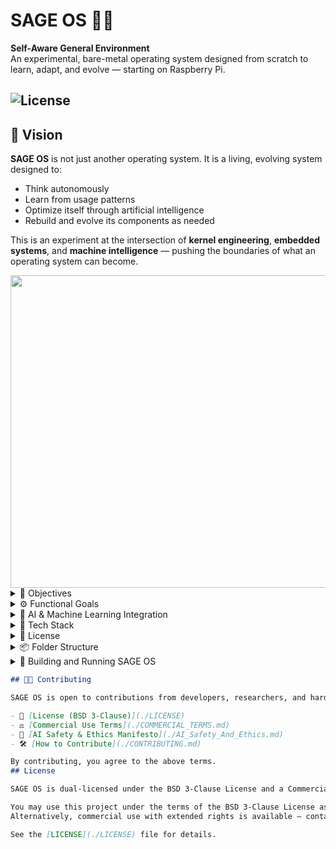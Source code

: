 
# SAGE OS 🌱🧠
**Self-Aware General Environment**  
An experimental, bare-metal operating system designed from scratch to learn, adapt, and evolve — starting on Raspberry Pi.

![License](https://img.shields.io/badge/License-BSD%203--Clause-blue.svg)
---
 
  ## 🔭 Vision 

**SAGE OS** is not just another operating system. It is a living, evolving system designed to:

- Think autonomously
- Learn from usage patterns
- Optimize itself through artificial intelligence
- Rebuild and evolve its components as needed

This is an experiment at the intersection of **kernel engineering**, **embedded systems**, and **machine intelligence** — pushing the boundaries of what an operating system can become.

<img src="https://github.com/user-attachments/assets/a5aeda94-147c-483f-8378-cca4ba023a13" width="600" height="500">


 
<details>
  <summary>🎯 Objectives</summary>

- Build a fully bootable, bare-metal operating system from scratch
- Integrate basic AI/ML models to inform system-level decisions
- Enable self-monitoring and self-optimization over time
- Keep the codebase portable across architectures (starting with ARM/RPi)
  
<img src="https://github.com/user-attachments/assets/a726baa8-dca4-4097-ab31-54b8cd819287" width="600" height="700">

  This image illustrates the **"Self-Evolving, AI-Driven OS Lifecycle"** — a conceptual flow for how your SAGE OS can autonomously detect hardware, build itself, and evolve across platforms.

---

### 🔍 Step-by-Step Breakdown:

1. **AI Detects Architecture and Hardware**

   * On boot or install, SAGE OS's embedded AI analyzes the CPU type, memory, buses, I/O interfaces, and connected devices.

2. **Generate Platform-Specific Kernel and Drivers**

   * Based on the detected architecture (ARM, x86, RISC-V, etc.), the AI compiles or adapts the kernel and drivers tailored to the platform.

3. **Build Disk Image or Container**

   * The AI assembles a bootable `.img`, `.iso`, or container that includes the new kernel, drivers, and shell environment.

4. **Boot Automatically**

   * The new OS version is booted directly, either on the device or inside a VM/emulator (like QEMU) for testing.

5. **Monitor Performance and Stability**

   * AI continuously checks system behavior: uptime, crashes, latency, driver responses, etc.

6. **Stable → Keep New Image**

   * If everything runs well, the system promotes this version as the active build.

7. **Unstable → Roll Back**

   * If issues are found, the AI automatically rolls back to the previous known-good state.

 
---

This workflow allows **SAGE OS to evolve, rebuild, and test itself across any platform** — moving toward true autonomy and architectural universality.
 


</details>

<details>
  <summary>⚙️ Functional Goals</summary>

- [x] Custom bootloader for Raspberry Pi
- [x] Basic kernel with memory & process management
- [ ] Custom command-line shell (SAGE Shell)
- [ ] Integrated AI agent (TinyML / rule-based to start)
- [ ] Self-tuning task scheduler and memory allocator
- [ ] Support for minimal file system
- [ ] Ability to evolve through version-aware updates

</details>

<details>
  <summary>🧠 AI & Machine Learning Integration</summary>

SAGE OS will include embedded, resource-efficient AI components that can:
- Perform local inference (TinyML)
- Observe usage and optimize scheduling
- Trigger self-diagnostics and reconfiguration
- Eventually, enable modular regeneration of subsystems

</details>

<details>
  <summary>🧰 Tech Stack</summary>

- **Languages**: ARM Assembly, C (kernel), Python (tools & ML prototyping)
- **Platform**: Raspberry Pi 4B (64-bit ARMv8)
- **Toolchain**: `arm-none-eabi-gcc`, `QEMU`, `Make`, TinyML (TFLM, uTensor)
- **Build Environment**: macOS M1 (cross-compilation)

</details>

<details>
  <summary>🔐 License</summary>

This project is licensed under the [CC BY-NC 4.0 License](https://creativecommons.org/licenses/by-nc/4.0/).  
You're free to use, modify, and share the code for non-commercial purposes with attribution.  
All rights reserved to the original author.

</details>

<details>
  <summary>📦 Folder Structure</summary>
  
- `boot/` - Architecture-specific boot code
- `kernel/` - Core kernel functionality
- `drivers/` - Hardware drivers
- `scripts/` - Utility scripts for building and testing

</details>

<details>
  <summary>🚀 Building and Running SAGE OS</summary>

## Prerequisites

To build and run SAGE OS, you need the following tools:

- GCC cross-compilers for your target architectures:
  - `x86_64-linux-gnu-gcc` for x86_64
  - `aarch64-linux-gnu-gcc` for ARM64/AArch64
  - `riscv64-linux-gnu-gcc` for RISC-V 64-bit

- QEMU for emulation:
  - `qemu-system-x86_64` for x86_64
  - `qemu-system-aarch64` for ARM64/AArch64
  - `qemu-system-riscv64` for RISC-V 64-bit

### Installing Prerequisites

On Debian/Ubuntu:

```bash
# Install cross-compilers
sudo apt-get install gcc-x86-64-linux-gnu gcc-aarch64-linux-gnu gcc-riscv64-linux-gnu

# Install QEMU
sudo apt-get install qemu-system-x86 qemu-system-arm qemu-system-misc
```

## Building SAGE OS

To build SAGE OS for a specific architecture:

```bash
# Clean previous build artifacts
make clean

# Build for x86_64
make ARCH=x86_64

# Build for ARM64/AArch64
make ARCH=aarch64

# Build for RISC-V 64-bit
make ARCH=riscv64
```

The build process creates:
- Object files for each source file
- `kernel.elf` - The linked ELF executable
- `kernel8.img` - The raw binary image

## Running SAGE OS

### Using QEMU

You can run SAGE OS in QEMU using the provided script:

```bash
# Run on x86_64
./scripts/test_emulated.sh x86_64

# Run on ARM64/AArch64
./scripts/test_emulated.sh aarch64

# Run on RISC-V 64-bit
./scripts/test_emulated.sh riscv64
```

### Running on Real Hardware

For Raspberry Pi (ARM64):
1. Copy `kernel8.img` to the boot partition of your SD card
2. Make sure `config.txt` contains `arm_64bit=1`
3. Boot your Raspberry Pi

## Development

### Adding New Features

1. Add your source files to the appropriate directory
2. Update the Makefile if necessary
3. Build and test using the commands above

### License Compliance

All source files must include the BSD 3-Clause License header. You can check for compliance using:

```bash
./license-checker.py
```

If you need to add license headers to new files:

```bash
./add_license_headers.py
```

## Troubleshooting

### Build Errors

- **Missing compiler**: Make sure you have installed the appropriate cross-compiler for your target architecture
- **Linker errors**: Check that all required object files are being included in the link step

### Runtime Errors

- **Kernel doesn't boot**: Verify that the boot code for your architecture is correctly implemented
- **QEMU crashes**: Make sure you're using the correct QEMU parameters for your architecture

</details>



```md
## 🧑‍💻 Contributing

SAGE OS is open to contributions from developers, researchers, and hardware hackers.

- 📜 [License (BSD 3-Clause)](./LICENSE)
- ⚖️ [Commercial Use Terms](./COMMERCIAL_TERMS.md)
- 🧠 [AI Safety & Ethics Manifesto](./AI_Safety_And_Ethics.md)
- 🛠️ [How to Contribute](./CONTRIBUTING.md)

By contributing, you agree to the above terms.
## License

SAGE OS is dual-licensed under the BSD 3-Clause License and a Commercial License.

You may use this project under the terms of the BSD 3-Clause License as stated in the LICENSE file.  
Alternatively, commercial use with extended rights is available — contact the author for commercial licensing.

See the [LICENSE](./LICENSE) file for details.


